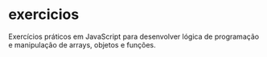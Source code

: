 # exercicios

Exercícios práticos em JavaScript para desenvolver lógica de programação e manipulação de arrays, objetos e funções.
